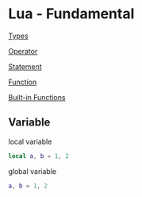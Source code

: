 # Lua - Fundamental

[Types](lua-types.md)

[Operator](lua-operator.md)

[Statement]()

[Function](lua-function.md)

[Built-in Functions](lua-built-in-functions.md)

## Variable

local variable

```lua
local a, b = 1, 2
```

global variable

```lua
a, b = 1, 2
```
